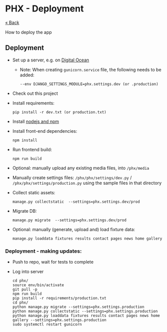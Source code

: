 # PHX - Deployment

[&laquo; Back](../README.md)

How to deploy the app


## Deployment

* Set up a server, e.g. on [Digital Ocean](https://www.digitalocean.com/community/tutorials/how-to-set-up-django-with-postgres-nginx-and-gunicorn-on-ubuntu-18-04)

    - Note: When creating `gunicorn.service` file, the following needs to be added:

      ```
      --env DJANGO_SETTINGS_MODULE=phx.settings.dev (or .production)
      ```

* Check out this project

* Install requirements:

  ```
  pip install -r dev.txt (or production.txt)
  ```

* Install [nodejs and npm](https://www.digitalocean.com/community/tutorials/how-to-install-node-js-on-ubuntu-18-04)

* Install front-end dependencies:

  ```
  npm install
  ```

* Run frontend build:

  ```
  npm run build
  ```

* Optional: manually upload any existing media files, into `/phx/media`

* Manually create settings files: `/phx/phx/settings/dev.py` / `/phx/phx/settings/production.py` using the sample files in that directory

* Collect static assets:

  ```
  manage.py collectstatic  --settings=phx.settings.dev/prod
  ```

* Migrate DB:

  ```
  manage.py migrate  --settings=phx.settings.dev/prod
  ```

* Optional: manually (generate, upload and) load fixture data:

  ```
  manage.py loaddata fixtures results contact pages news home gallery
  ```

### Deployment - making updates:

 - Push to repo, wait for tests to complete
 - Log into server

    ```
    cd phx/
    source env/bin/activate
    git pull -p
    npm run build
    pip install -r requirements/production.txt
    cd phx/
    python manage.py migrate --settings=phx.settings.production
    python manage.py collectstatic --settings=phx.settings.production
    python manage.py loaddata fixtures results contact pages news home gallery --settings=phx.settings.production
    sudo systemctl restart gunicorn
    ```

